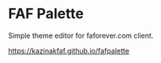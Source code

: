# FAF Palette

Simple theme editor for faforever.com client.

https://kazinakfaf.github.io/fafpalette
